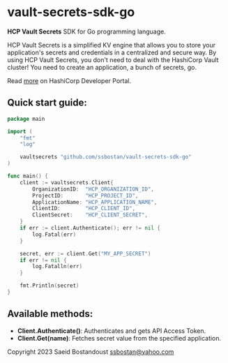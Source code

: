 # vault-secrets-sdk-go

**HCP Vault Secrets** SDK for Go programming language.

HCP Vault Secrets is a simplified KV engine that allows you to store your application's secrets and credentials in a centralized and secure way. By using HCP Vault Secrets, you don't need to deal with the HashiCorp Vault cluster! You need to create an application, a bunch of secrets, go.

Read [more](https://developer.hashicorp.com/vault/tutorials/hcp-vault-secrets-get-started) on HashiCorp Developer Portal.

## Quick start guide:

```go
package main

import (
	"fmt"
	"log"

	vaultsecrets "github.com/ssbostan/vault-secrets-sdk-go"
)

func main() {
	client := vaultsecrets.Client{
		OrganizationID:  "HCP_ORGANIZATION_ID",
		ProjectID:       "HCP_PROJECT_ID",
		ApplicationName: "HCP_APPLICATION_NAME",
		ClientID:        "HCP_CLIENT_ID",
		ClientSecret:    "HCP_CLIENT_SECRET",
	}
	if err := client.Authenticate(); err != nil {
		log.Fatal(err)
	}

	secret, err := client.Get("MY_APP_SECRET")
	if err != nil {
		log.Fatalln(err)
	}

	fmt.Println(secret)
}
```

## Available methods:

  - **Client.Authenticate()**: Authenticates and gets API Access Token.
  - **Client.Get(name)**: Fetches secret value from the specified application.

Copyright 2023 Saeid Bostandoust <ssbostan@yahoo.com>
